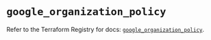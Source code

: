 # `google_organization_policy`

Refer to the Terraform Registry for docs: [`google_organization_policy`](https://registry.terraform.io/providers/hashicorp/google-beta/6.35.0/docs/resources/google_organization_policy).
